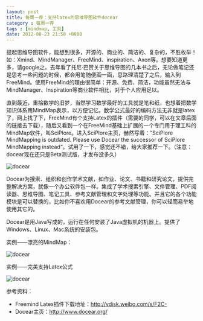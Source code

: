 ```yaml
---
layout: post
title: 每周一荐：支持latex的思维导图软件docear
category : 每周一荐
tags : [mindmap, 工具]
date: 2012-08-23 21:50 +0800
---
```


提起思维导图软件，能想到很多，开源的、商业的、简洁的、复杂的，不胜枚举！如：Xmind、MindManager、FreeMind、inspiration、Axon等。想要知道更多，请google之。去年看了托尼·巴赞关于思维导图的几本书之后，无论做笔记还是思考一些问题的时候，都会用笔随便画一画，思路理清楚了之后，输入到FreeMind。使用FreeMind的理由很简单：开源、免费、简洁，功能虽然无法与MindManager、Inspiration等商业软件相比，对于个人应用足以。

直到最近，重拾数学的旧梦，当然学习数学最好的工具就是笔和纸，也想着把数学知识体系用MindMap表示，以方便记忆。数学公式最好的编码方法无非就是latex了，网上找了下，FreeMind有个支持Latex的插件（需要的同学，可以在文章后面的链接去下载），随后又看到一个在FreeMind基础上扩展的一个专门用于理工科的MindMap软件，叫SciPlore。进入SciPlore主页，赫然写着：”SciPlore MindMapping is outdated. Please use Docear the successor of SciPlore MindMapping instead“。试用了一下，感觉还不错，给大家推荐一下。（注意：docear现在还只是Beta测试版，才发布没多久）

![docear](/images/2012-08-23-1.jpg)

Docear为搜索、组织和创作学术文献，如作业、论文、书籍和研究论文，提供完整解决方案，就像一个办公软件包一样。集成了学术搜索引擎、文件管理、PDF阅读器、思维导图、笔记工具、参考文献管理和文字处理等功能。并且它的各个功能模块是可以替换的，比如你不喜欢用Docear的参考文献管理，你可以轻而易举地使用其它的。

Docear是用Java写成的，运行在任何安装了Java虚拟机的机器上。提供了Windows、Linux、Mac系统的安装包。

实例——漂亮的MindMap：

![docear](/images/2012-08-23-2.jpg)

实例——完美支持Latex公式

![docear](/images/2012-08-23-3.jpg)

参考资料：

* Freemind Latex插件下载地址：<http://vdisk.weibo.com/s/F2C-> 
* Docear主页：<http://www.docear.org/>